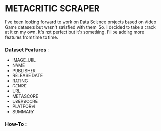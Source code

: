 # METACRITIC SCRAPER
I've been looking forward to work on Data Science projects based on Video Game datasets but wasn't satisfied with them. So, I decided to take a crack at it on my own. It's not perfect but it's something. I'll be adding more features from time to time. 

### Dataset Features : 
- IMAGE_URL
- NAME
- PUBLISHER
- RELEASE DATE
- RATING
- GENRE
- URL
- METASCORE
- USERSCORE
- PLATFORM
- SUMMARY

### How-To :

